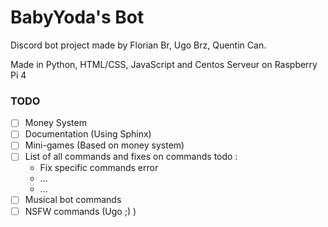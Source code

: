 # BabyYoda's Bot
Discord bot project made by Florian Br, Ugo Brz, Quentin Can.

Made in Python, HTML/CSS, JavaScript and Centos Serveur on Raspberry Pi 4

### TODO

- [ ] Money System
- [ ] Documentation (Using Sphinx)
- [ ] Mini-games (Based on money system)
- [ ] List of all commands and fixes on commands todo :
    - Fix specific commands error
    - ...
    - ...
- [ ] Musical bot commands
- [ ] NSFW commands (Ugo ;) )
